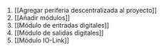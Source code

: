 1. [[Agregar periferia descentralizada al proyecto]]
2. [[Añadir módulos]]
3. [[Módulo de entradas digitales]]
4. [[Módulo de salidas digitales]]
5. [[Módulo IO-Link]]